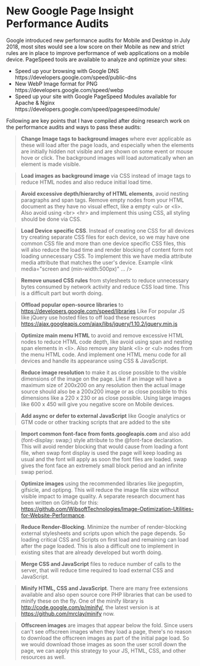 # New Google Page Insight Performance Audits
Google introduced new performance audits for Mobile and Desktop in July 2018, most sites would see a low score on their Mobile as new and strict rules are in place to improve performance of web applications on a mobile device. PageSpeed tools are available to analyze and optimize your sites:

<ul>
  <li>Speed up your browsing with Google DNS https://developers.google.com/speed/public-dns</li>
  <li>New WebP Image format for PNG https://developers.google.com/speed/webp</li>
  <li>Speed up your site with Google PageSpeed Modules available for Apache & Nginx https://developers.google.com/speed/pagespeed/module/</li>
</ul>

Following are key points that I have compiled after doing research work on the performance audits and ways to pass these audits:

> <strong>Change Image tags to background images</strong> where ever applicable as these will load after the page loads, and especially when the elements are initially hidden not visible and are shown on some event or mouse hove or click. The background images will load automatically when an element is made visible.

> <strong>Load images as background image</strong> via CSS instead of image tags to reduce HTML nodes and also reduce initial load time.

> <strong>Avoid excessive depth/hierarchy of HTML elements</strong>, avoid nesting paragraphs and span tags. Remove empty nodes from your HTML document as they have no visual effect, like a empty &lt;ul&gt; or &lt;li&gt;. Also avoid using &lt;br&gt; &lt;hr&gt; and implement this using CSS, all styling should be done via CSS.

> <strong>Load Device specific CSS</strong>. Instead of creating one CSS for all devices try creating separate CSS files for each device, so  we may have one common CSS file and more than one device specific CSS files, this will also reduce the load time and render blocking of content form not loading unnecessary CSS. To implement this we have media attribute media attribute that matches the user's device. Example &lt;link media="screen and (min-width:500px)" ... /&gt;

> <strong>Remove unused CSS rules</strong> from stylesheets to reduce unnecessary bytes consumed by network activity and reduce CSS load time. This is a difficult part but worth doing.

> <strong>Offload popular open-source libraries</strong> to https://developers.google.com/speed/libraries Like For popular JS like jQuery use hosted files to off load these resources https://ajax.googleapis.com/ajax/libs/jquery/1.10.2/jquery.min.js

> <strong>Optimize main menu HTML</strong> to avoid and remove excessive HTML nodes to reduce HTML code depth, like avoid using span and nesting span elements in &lt;li&gt;. Also remove any blank &lt;li&gt; or &lt;ul&gt; nodes from the menu HTML code. And implement one HTML menu code for all devices and handle its appearance using CSS & JavaScript.

> <strong>Reduce image resolution</strong> to make it as close possible to the visible dimensions of the image on the page. Like if an image will have a maximum size of 200x200 on any resolution then the actual image source should also be a 200x200 image or as close possible to this dimensions like a 220 x 230 or as close possible. Using large images like 600 x 450 will give you negative score on Mobile devices.

> <strong>Add async or defer to external JavaScript</strong> like Google analytics or GTM code or other tracking scripts that are added to the site

> <strong>Import common font-face from fonts.googleapis.com</strong> and also add (font-display: swap;) style attribute to the @font-face declaration. This will avoid render blocking that would cause from loading a font file, when swap font display is used the page will keep loading as usual and the font will apply as soon the font files are loaded. swap gives the font face an extremely small block period and an infinite swap period.

> <strong>Optimize images</strong> using the recommended libraries like jpegoptim, gifsicle, and optipng. This will reduce the image file size without visible impact to image quality. A separate research document has been written on GitHub for this: https://github.com/WibsoftTechnologies/Image-Optimization-Utilities-for-Website-Performance.

> <strong>Reduce Render-Blocking</strong>. Minimize the number of render-blocking external stylesheets and scripts upon which the page depends. So loading critical CSS and Scripts on first load and remaining can load after the page loaded. This is also a difficult one to implement in existing sites that are already developed but worth doing.

> <strong>Merge CSS and JavaScript</strong> files to reduce number of calls to the server, that will reduce time required to load external CSS and JavaScript.

> <strong>Minify HTML, CSS and JavaScript</strong>. There are many free extensions available and also open source core PHP libraries that can be used to minify these on the fly. One of the minify library is http://code.google.com/p/minify/, the latest version is at https://github.com/mrclay/minify now.

> <strong>Offscreen images</strong> are images that appear below the fold. Since users can't see offscreen images when they load a page, there's no reason to download the offscreen images as part of the initial page load. So we would download those images as soon the user scroll down the page, we can apply this strategy to your JS, HTML, CSS, and other resources as well.
